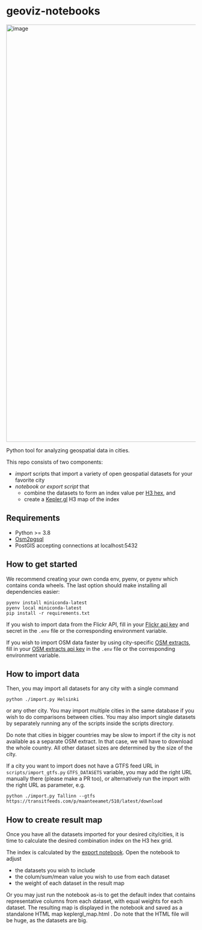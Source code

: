 # geoviz-notebooks
<img width="1110" alt="image" src="https://user-images.githubusercontent.com/9367712/129688245-abe5e0f9-4bcd-4695-a51c-31995822628c.png">

Python tool for analyzing geospatial data in cities.

This repo consists of two components:
- *import* scripts that import a variety of open geospatial datasets for your favorite city
- *notebook or export script* that
  - combine the datasets to form an index value per [H3 hex](https://github.com/uber/h3), and
  - create a [Kepler.gl](https://github.com/keplergl/kepler.gl) H3 map of the index

## Requirements

* Python >= 3.8
* [Osm2pgsql](https://osm2pgsql.org/doc/install.html)
* PostGIS accepting connections at localhost:5432

## How to get started

We recommend creating your own conda env, pyenv, or pyenv which contains conda wheels.
The last option should make installing all dependencies easier:

```
pyenv install miniconda-latest
pyenv local miniconda-latest
pip install -r requirements.txt
```

If you wish to import data from the Flickr API, fill in your
[Flickr api key](https://www.flickr.com/services/api/misc.api_keys.html) and secret
in the `.env` file or the corresponding environment variable.

If you wish to import OSM data faster by using city-specific
[OSM extracts](https://www.interline.io/osm/extracts/), fill in your
[OSM extracts api key](https://app.interline.io/products/osm_extracts/orders/new)
in the `.env` file or the corresponding environment variable.

## How to import data

Then, you may import all datasets for any city with a single command

```
python ./import.py Helsinki
```

or any other city. You may import multiple cities in the same database if you wish to do
comparisons between cities. You may also import single datasets by separately running any of
the scripts inside the scripts directory.

Do note that cities in bigger countries may be slow to import if the city is not available
as a separate OSM extract. In that case, we will have to download the whole country. All other
dataset sizes are determined by the size of the city.

If a city you want to import does not have a GTFS feed URL in `scripts/import_gtfs.py`
`GTFS_DATASETS` variable, you may add the right URL manually there (please make a PR too), or
alternatively run the import with the right URL as parameter, e.g.

```
python ./import.py Tallinn --gtfs https://transitfeeds.com/p/maanteeamet/510/latest/download
```

## How to create result map

Once you have all the datasets imported for your desired city/cities, it is time to calculate
the desired combination index on the H3 hex grid.

The index is calculated by the [export notebook](notebooks/export.ipynb). Open the notebook to adjust
- the datasets you wish to include
- the colum/sum/mean value you wish to use from each dataset
- the weight of each dataset in the result map

Or you may just run the notebook as-is to get the default index that contains representative
columns from each dataset, with equal weights for each dataset. The resulting map is displayed
in the notebook and saved as a standalone HTML map keplergl_map.html . Do note that the HTML
file will be huge, as the datasets are big.


